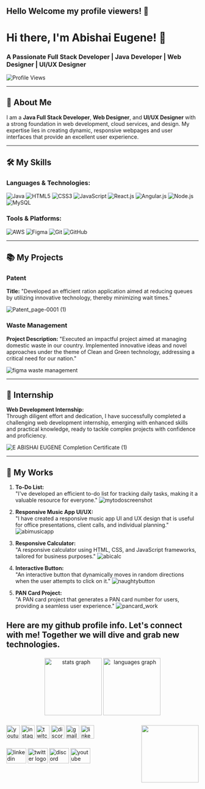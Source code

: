
## Hello Welcome my profile viewers! 👋
# Hi there, I'm Abishai Eugene! 👋

### A Passionate Full Stack Developer | Java Developer | Web Designer | UI/UX Designer

![Profile Views](https://komarev.com/ghpvc/?username=Abishaieugene&color=brightgreen)

---

## 📝 About Me

I am a **Java Full Stack Developer**, **Web Designer**, and **UI/UX Designer** with a strong foundation in web development, cloud services, and design. My expertise lies in creating dynamic, responsive webpages and user interfaces that provide an excellent user experience.

---


## 🛠️ My Skills

### Languages & Technologies:
![Java](https://img.shields.io/badge/Java-ED8B00?style=for-the-badge&logo=java&logoColor=white)
![HTML5](https://img.shields.io/badge/HTML5-E34F26?style=for-the-badge&logo=html5&logoColor=white)
![CSS3](https://img.shields.io/badge/CSS3-1572B6?style=for-the-badge&logo=css3&logoColor=white)
![JavaScript](https://img.shields.io/badge/JavaScript-F7DF1E?style=for-the-badge&logo=javascript&logoColor=black)
![React.js](https://img.shields.io/badge/React-20232A?style=for-the-badge&logo=react&logoColor=61DAFB)
![Angular.js](https://img.shields.io/badge/Angular-DD0031?style=for-the-badge&logo=angular&logoColor=white)
![Node.js](https://img.shields.io/badge/Node.js-339933?style=for-the-badge&logo=nodedotjs&logoColor=white)
![MySQL](https://img.shields.io/badge/MySQL-4479A1?style=for-the-badge&logo=mysql&logoColor=white)

### Tools & Platforms:
![AWS](https://img.shields.io/badge/AWS-232F3E?style=for-the-badge&logo=amazon-aws&logoColor=white)
![Figma](https://img.shields.io/badge/Figma-F24E1E?style=for-the-badge&logo=figma&logoColor=white)
![Git](https://img.shields.io/badge/Git-F05032?style=for-the-badge&logo=git&logoColor=white)
![GitHub](https://img.shields.io/badge/GitHub-181717?style=for-the-badge&logo=github&logoColor=white)

---


## 📚 My Projects

### Patent
**Title:** "Developed an efficient ration application aimed at reducing queues by utilizing innovative technology, thereby minimizing wait times."

![Patent_page-0001 (1)](https://github.com/user-attachments/assets/43aae1e1-b677-47de-b89d-9cf5947268b8)

### Waste Management
**Project Description:** "Executed an impactful project aimed at managing domestic waste in our country. Implemented innovative ideas and novel approaches under the theme of Clean and Green technology, addressing a critical need for our nation."

![figma waste management](https://github.com/user-attachments/assets/bbf3bef3-07f9-4abb-872c-28cba4a51f1a)

---

## 🌟 Internship

**Web Development Internship:**  
Through diligent effort and dedication, I have successfully completed a challenging web development internship, emerging with enhanced skills and practical knowledge, ready to tackle complex projects with confidence and proficiency.

![E ABISHAI EUGENE  Completion   Certificate  (1)](https://github.com/user-attachments/assets/560a23f2-79e1-4bc0-b942-35c5843d5475)

---

## 💼 My Works

1. **To-Do List:**  
   "I've developed an efficient to-do list for tracking daily tasks, making it a valuable resource for everyone."
   ![mytodoscreenshot](https://github.com/user-attachments/assets/05e03c7b-efc0-4eb9-a842-0dd9519ae451)

2. **Responsive Music App UI/UX:**  
   "I have created a responsive music app UI and UX design that is useful for office presentations, client calls, and individual planning."
   ![abimusicapp](https://github.com/user-attachments/assets/904a2bd3-e369-4e8b-84c1-9998abe1448f)

3. **Responsive Calculator:**  
   "A responsive calculator using HTML, CSS, and JavaScript frameworks, tailored for business purposes."
   ![abicalc](https://github.com/user-attachments/assets/7af54832-af29-4e60-ac68-6c0b2d18152a)

4. **Interactive Button:**  
   "An interactive button that dynamically moves in random directions when the user attempts to click on it."
   ![naughtybutton](https://github.com/user-attachments/assets/18c1f3a1-d4cb-455f-90d2-56d5fedd8e19)

5. **PAN Card Project:**  
   "A PAN card project that generates a PAN card number for users, providing a seamless user experience."
   ![pancard_work](https://github.com/user-attachments/assets/12215dd1-a90b-488e-ae1a-f6fa8041b1cb)
<h2 align="left">Here are my github profile info.
Let's connect with me!
Together we will dive and grab new technologies. </h2>

###

<div align="center">
  <img src="https://github-readme-stats.vercel.app/api?username=Abishaieugene&hide_title=false&hide_rank=false&show_icons=true&include_all_commits=true&count_private=true&disable_animations=false&theme=dracula&locale=en&hide_border=false" height="150" alt="stats graph"  />
  <img src="https://github-readme-stats.vercel.app/api/top-langs?username=Abishaieugene&locale=en&hide_title=false&layout=compact&card_width=320&langs_count=5&theme=dracula&hide_border=false" height="150" alt="languages graph"  />
</div>

###

<img align="right" height="150" src="https://dribbble.com/shots/11897843-Spring-io-logo-animation/attachments/3523652?mode=media"  />

###

<div align="left">
  <img src="https://img.shields.io/static/v1?message=Youtube&logo=youtube&label=&color=FF0000&logoColor=white&labelColor=&style=for-the-badge" height="35" alt="youtube logo"  />
  <img src="https://img.shields.io/static/v1?message=Instagram&logo=instagram&label=&color=E4405F&logoColor=white&labelColor=&style=for-the-badge" height="35" alt="instagram logo"  />
  <img src="https://img.shields.io/static/v1?message=Twitch&logo=twitch&label=&color=9146FF&logoColor=white&labelColor=&style=for-the-badge" height="35" alt="twitch logo"  />
  <img src="https://img.shields.io/static/v1?message=Discord&logo=discord&label=&color=7289DA&logoColor=white&labelColor=&style=for-the-badge" height="35" alt="discord logo"  />
  <img src="https://img.shields.io/static/v1?message=Gmail&logo=gmail&label=&color=D14836&logoColor=white&labelColor=&style=for-the-badge" height="35" alt="gmail logo"  />
  <img src="https://img.shields.io/static/v1?message=LinkedIn&logo=linkedin&label=&color=0077B5&logoColor=white&labelColor=&style=for-the-badge" height="35" alt="linkedin logo"  />
</div>

###

###


###

###

<div align="left">
  <img src="https://raw.githubusercontent.com/maurodesouza/profile-readme-generator/master/src/assets/icons/social/linkedin/default.svg" width="52" height="40" alt="linkedin logo"  />
  <img src="https://raw.githubusercontent.com/maurodesouza/profile-readme-generator/master/src/assets/icons/social/twitter/default.svg" width="52" height="40" alt="twitter logo"  />
  <img src="https://raw.githubusercontent.com/maurodesouza/profile-readme-generator/master/src/assets/icons/social/discord/default.svg" width="52" height="40" alt="discord logo"  />
  <img src="https://raw.githubusercontent.com/maurodesouza/profile-readme-generator/master/src/assets/icons/social/youtube/default.svg" width="52" height="40" alt="youtube logo"  />
</div>
